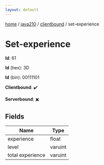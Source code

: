 ```yaml
---
layout: default
---
```


[home](/)  /  [java210](/protocol/java210)  /  [clientbound](/protocol/java210/clientbound)  /  set-experience

# Set-experience

**Id**: 61

**Id** (hex): 3D

**Id** (bin): 00111101

**Clientbound**: ✔️

**Serverbound**: ✖️

## Fields

Name | Type
---|---
experience | float
level | varuint
total experience | varuint

